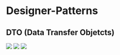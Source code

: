# Designer-Patterns

## DTO (Data Transfer Objetcts)





<img src="https://images4.programmersought.com/884/5b/5b62194418ac17ffb476915757086124.png" />


<img src="https://miro.medium.com/max/1838/1*6DBNHkKVNradEESO3Tu9TQ.png"/>


<img src="https://miro.medium.com/max/700/1*u6S41Hk2ZmxkLPorLo7HZQ.png"/>



